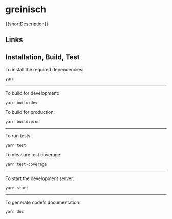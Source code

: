 # greinisch

{{shortDescription}}

## Links 


## Installation, Build, Test

To install the required dependencies:

```shell
yarn
```

---

To build for development:

```shell
yarn build:dev
```

To build for production:

```shell
yarn build:prod
```

---

To run tests:

```shell
yarn test
```

To measure test coverage:

```shell
yarn test-coverage
```

---

To start the development server:

```shell
yarn start
```

---

To generate code's documentation:

```shell
yarn doc
```
